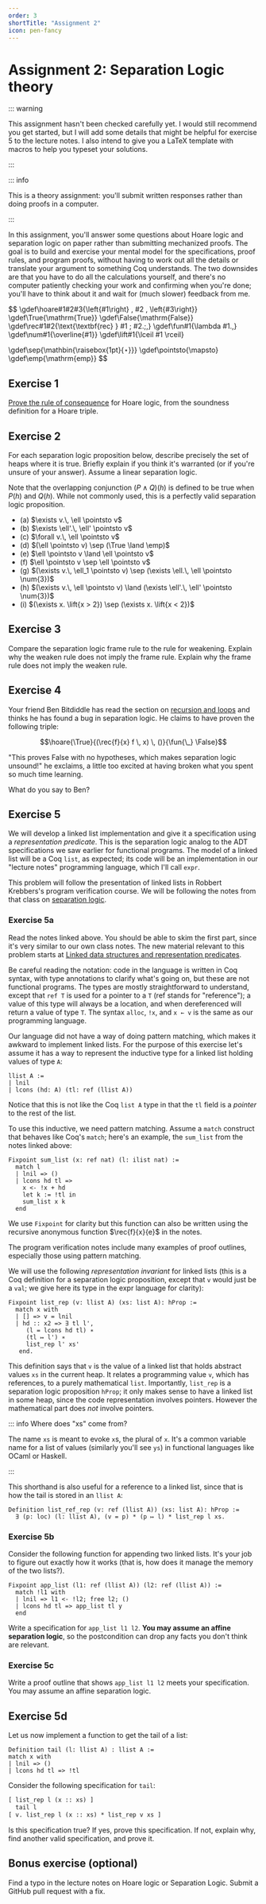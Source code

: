 ```yaml
---
order: 3
shortTitle: "Assignment 2"
icon: pen-fancy
---
```


# Assignment 2: Separation Logic theory

::: warning

This assignment hasn't been checked carefully yet. I would still recommend you get started, but I will add some details that might be helpful for exercise 5 to the lecture notes. I also intend to give you a LaTeX template with macros to help you typeset your solutions.

:::

::: info

This is a theory assignment: you'll submit written responses rather than doing proofs in a computer.

:::

In this assignment, you'll answer some questions about Hoare logic and separation logic on paper rather than submitting mechanized proofs. The goal is to build and exercise your mental model for the specifications, proof rules, and program proofs, without having to work out all the details or translate your argument to something Coq understands. The two downsides are that you have to do all the calculations yourself, and there's no computer patiently checking your work and confirming when you're done; you'll have to think about it and wait for (much slower) feedback from me.

$$
\gdef\hoare#1#2#3{\left\{#1\right\} \, #2 \, \left\{#3\right\}}
\gdef\True{\mathrm{True}}
\gdef\False{\mathrm{False}}
\gdef\rec#1#2{\text{\textbf{rec} } #1 \; #2.\;\,}
\gdef\fun#1{\lambda #1.\,}
\gdef\num#1{\overline{#1}}
\gdef\lift#1{\lceil #1 \rceil}

\gdef\sep{\mathbin{\raisebox{1pt}{$\star$}}}
\gdef\pointsto{\mapsto}
\gdef\emp{\mathrm{emp}}
$$

## Exercise 1

[Prove the rule of consequence](../notes/hoare.md#ex-soundness-consequence) for Hoare logic, from the soundness definition for a Hoare triple.

## Exercise 2

For each separation logic proposition below, describe precisely the set of heaps where it is true. Briefly explain if you think it's warranted (or if you're unsure of your answer). Assume a linear separation logic.

Note that the overlapping conjunction $(P \land Q)(h)$ is defined to be true when $P(h)$ and $Q(h)$. While not commonly used, this is a perfectly valid separation logic proposition.

- (a) $\exists v.\, \ell \pointsto v$
- (b) $\exists \ell'.\, \ell' \pointsto v$
- (c) $\forall v.\, \ell \pointsto v$
- (d) $(\ell \pointsto v) \sep (\True \land \emp)$
- (e) $\ell \pointsto v \land \ell \pointsto v$
- (f) $\ell \pointsto v \sep \ell \pointsto v$
- (g) $(\exists v.\, \ell_1 \pointsto v) \sep (\exists \ell.\, \ell \pointsto \num{3})$
- (h) $(\exists v.\, \ell \pointsto v) \land (\exists \ell'.\, \ell' \pointsto \num{3})$
- (i) $(\exists x. \lift{x > 2}) \sep (\exists x. \lift{x < 2})$

## Exercise 3

Compare the separation logic frame rule to the rule for weakening. Explain why the weaken rule does not imply the frame rule. Explain why the frame rule does not imply the weaken rule.

## Exercise 4

Your friend Ben Bitdiddle has read the section on [recursion and loops](../notes/sep-logic.md#recursion-loops) and thinks he has found a bug in separation logic. He claims to have proven the following triple:

$$\hoare{\True}{(\rec{f}{x} f \, x) \, ()}{\fun{\_} \False}$$

"This proves False with no hypotheses, which makes separation logic unsound!" he exclaims, a little too excited at having broken what you spent so much time learning.

What do you say to Ben?

## Exercise 5

We will develop a linked list implementation and give it a specification using a _representation predicate_. This is the separation logic analog to the ADT specifications we saw earlier for functional programs. The model of a linked list will be a Coq `list`, as expected; its code will be an implementation in our "lecture notes" programming language, which I'll call `expr`.

This problem will follow the presentation of linked lists in Robbert Krebbers's program verification course. We will be following the notes from that class on [separation logic](https://gitlab.science.ru.nl/program-verification/course-2023-2024/-/blob/master/lectures/week10.md).

### Exercise 5a

Read the notes linked above. You should be able to skim the first part, since it's very similar to our own class notes. The new material relevant to this problem starts at [Linked data structures and representation predicates](https://gitlab.science.ru.nl/program-verification/course-2023-2024/-/blob/master/lectures/week10.md#linked-data-structures-and-representation-predicates).

Be careful reading the notation: code in the language is written in Coq syntax, with type annotations to clarify what's going on, but these are not functional programs. The types are mostly straightforward to understand, except that `ref T` is used for a pointer to a `T` (ref stands for "reference"); a value of this type will always be a location, and when dereferenced will return a value of type `T`. The syntax `alloc`, `!x`, and `x ← v` is the same as our programming language.

Our language did not have a way of doing pattern matching, which makes it awkward to implement linked lists. For the purpose of this exercise let's assume it has a way to represent the inductive type for a linked list holding values of type `A`:

```coq title="expr"
llist A :=
| lnil
| lcons (hd: A) (tl: ref (llist A))
```

Notice that this is not like the Coq `list A` type in that the `tl` field is a _pointer_ to the rest of the list.

To use this inductive, we need pattern matching. Assume a `match` construct that behaves like Coq's `match`; here's an example, the `sum_list` from the notes linked above:

```coq title="expr"
Fixpoint sum_list (x: ref nat) (l: ilist nat) :=
  match l
  | lnil => ()
  | lcons hd tl =>
    x <- !x + hd
    let k := !tl in
    sum_list x k
  end
```

We use `Fixpoint` for clarity but this function can also be written using the recursive anonymous function $\rec{f}{x}{e}$ in the notes.

The program verification notes include many examples of proof outlines, especially those using pattern matching.

We will use the following _representation invariant_ for linked lists (this is a Coq definition for a separation logic proposition, except that `v` would just be a `val`; we give here its type in the expr language for clarity):

```coq
Fixpoint list_rep (v: llist A) (xs: list A): hProp :=
  match x with
  | [] => v = lnil
  | hd :: x2 => ∃ tl l',
     (l = lcons hd tl) ∗
     (tl ↦ l') ∗
     list_rep l' xs'
   end.
```

This definition says that `v` is the value of a linked list that holds abstract values `xs` in the current heap. It relates a programming value `v`, which has references, to a purely mathematical `list`. Importantly, `list_rep` is a separation logic proposition `hProp`; it only makes sense to have a linked list in some heap, since the code representation involves pointers. However the mathematical part does _not_ involve pointers.

::: info Where does "xs" come from?

The name `xs` is meant to evoke `x`s, the plural of `x`. It's a common variable name for a list of values (similarly you'll see `ys`) in functional languages like OCaml or Haskell.

:::

This shorthand is also useful for a reference to a linked list, since that is how the tail is stored in an `llist A`:

```coq
Definition list_ref_rep (v: ref (llist A)) (xs: list A): hProp :=
  ∃ (p: loc) (l: llist A), (v = p) * (p ↦ l) * list_rep l xs.
```

### Exercise 5b

Consider the following function for appending two linked lists. It's your job to figure out exactly how it works (that is, how does it manage the memory of the two lists?).

```coq title="expr"
Fixpoint app_list (l1: ref (llist A)) (l2: ref (llist A)) :=
  match !l1 with
  | lnil => l1 <- !l2; free l2; ()
  | lcons hd tl => app_list tl y
  end
```

Write a specification for `app_list l1 l2`. **You may assume an affine separation logic**, so the postcondition can drop any facts you don't think are relevant.

### Exercise 5c

Write a proof outline that shows `app_list l1 l2` meets your specification. You may assume an affine separation logic.

## Exercise 5d

Let us now implement a function to get the tail of a list:

```coq title="expr"
Definition tail (l: llist A) : llist A :=
match x with
| lnil => ()
| lcons hd tl => !tl
```

Consider the following specification for `tail`:

```txt
[ list_rep l (x :: xs) ]
  tail l
[ v. list_rep l (x :: xs) * list_rep v xs ]
```

Is this specification true? If yes, prove this specification. If not, explain why, find another valid specification, and prove it.

## Bonus exercise (optional)

Find a typo in the lecture notes on Hoare logic or Separation Logic. Submit a GitHub pull request with a fix.
